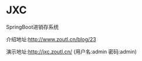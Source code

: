 # JXC
SpringBoot进销存系统

介绍地址:http://www.zoutl.cn/blog/23

演示地址:http://jxc.zoutl.cn/   (用户名:admin  密码:admin)
